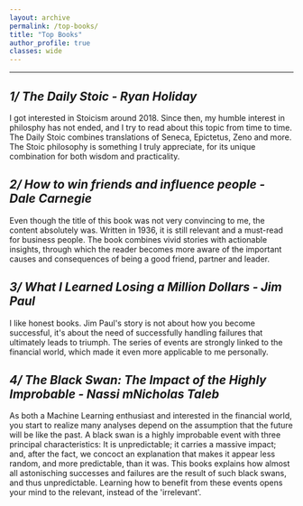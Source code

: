 ```yaml
---
layout: archive
permalink: /top-books/
title: "Top Books"
author_profile: true
classes: wide
---
```

****

## *1/ The Daily Stoic - Ryan Holiday*

I got interested in Stoicism around 2018. Since then, my humble interest in philosphy has not ended, and I try to read about this topic from time to time. The Daily Stoic combines translations of Seneca, Epictetus, Zeno and more. The Stoic philosophy is something I truly appreciate, for its unique combination for both wisdom and practicality.


## *2/ How to win friends and influence people - Dale Carnegie*

Even though the title of this book was not very convincing to me, the content absolutely was. Written in 1936, it is still relevant and a must-read for business people. The book combines vivid stories with actionable insights, through which the reader becomes more aware of the important causes and consequences of being a good friend, partner and leader.


## *3/ What I Learned Losing a Million Dollars - Jim Paul*

I like honest books. Jim Paul's story is not about how you become successful, it's about the need of successfully handling failures that ultimately leads to triumph. The series of events are strongly linked to the financial world, which made it even more applicable to me personally.

## *4/ The Black Swan: The Impact of the Highly Improbable - Nassi mNicholas Taleb*

As both a Machine Learning enthusiast and interested in the financial world, you start to realize many analyses depend on the assumption that the future will be like the past. A black swan is a highly improbable event with three principal characteristics: It is unpredictable; it carries a massive impact; and, after the fact, we concoct an explanation that makes it appear less random, and more predictable, than it was. This books explains how almost all astonisching successes and failures are the result of such black swans, and thus unpredictable. Learning how to benefit from these events opens your mind to the relevant, instead of the 'irrelevant'.

